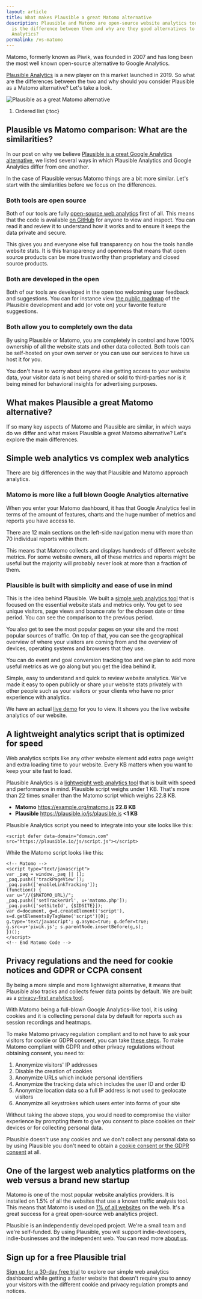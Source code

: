 ```yaml
---
layout: article
title: What makes Plausible a great Matomo alternative
description: Plausible and Matomo are open-source website analytics tools. What
  is the difference between them and why are they good alternatives to Google
  Analytics?
permalink: /vs-matomo
---
```

Matomo, formerly known as Piwik, was founded in 2007 and has long been the most well known open-source alternative to Google Analytics.

[Plausible Analytics](https://plausible.io) is a new player on this market launched in 2019. So what are the differences between the two and why should you consider Plausible as a Matomo alternative? Let's take a look.

![Plausible as a great Matomo alternative](/uploads/google-analytics-alternatives.png "Plausible as a great Matomo alternative")

1. Ordered list
{:toc}

## Plausible vs Matomo comparison: What are the similarities?

In our post on why we believe [Plausible is a great Google Analytics alternative](https://plausible.io/vs-google-analytics), we listed several ways in which Plausible Analytics and Google Analytics differ from one another.

In the case of Plausible versus Matomo things are a bit more similar. Let's start with the similarities before we focus on the differences.

### Both tools are open source

Both of our tools are fully [open-source web analytics](https://plausible.io/open-source-website-analytics) first of all. This means that the code is available [on GitHub](https://github.com/plausible/analytics/) for anyone to view and inspect. You can read it and review it to understand how it works and to ensure it keeps the data private and secure.

This gives you and everyone else full transparency on how the tools handle website stats. It is this transparency and openness that means that open source products can be more trustworthy than proprietary and closed source products.

### Both are developed in the open

Both of our tools are developed in the open too welcoming user feedback and suggestions. You can for instance view [the public roadmap](https://plausible.io/roadmap) of the Plausible development and add (or vote on) your favorite feature suggestions.

### Both allow you to completely own the data

By using Plausible or Matomo, you are completely in control and have 100% ownership of all the website stats and other data collected. Both tools can be self-hosted on your own server or you can use our services to have us host it for you.

You don't have to worry about anyone else getting access to your website data, your visitor data is not being shared or sold to third-parties nor is it being mined for behavioral insights for advertising purposes.

## What makes Plausible a great Matomo alternative?

If so many key aspects of Matomo and Plausible are similar, in which ways do we differ and what makes Plausible a great Matomo alternative? Let's explore the main differences.

## Simple web analytics vs complex web analytics

There are big differences in the way that Plausible and Matomo approach analytics.

### Matomo is more like a full blown Google Analytics alternative

When you enter your Matomo dashboard, it has that Google Analytics feel in terms of the amount of features, charts and the huge number of metrics and reports you have access to.

There are 12 main sections on the left-side navigation menu with more than 70 individual reports within them.

This means that Matomo collects and displays hundreds of different website metrics. For some website owners, all of these metrics and reports might be useful but the majority will probably never look at more than a fraction of them.

### Plausible is built with simplicity and ease of use in mind

This is the idea behind Plausible. We built a [simple web analytics tool](https://plausible.io/simple-web-analytics) that is focused on the essential website stats and metrics only. You get to see unique visitors, page views and bounce rate for the chosen date or time period. You can see the comparison to the previous period.

You also get to see the most popular pages on your site and the most popular sources of traffic. On top of that, you can see the geographical overview of where your visitors are coming from and the overview of devices, operating systems and browsers that they use.

You can do event and goal conversion tracking too and we plan to add more useful metrics as we go along but you get the idea behind it.

Simple, easy to understand and quick to review website analytics. We've made it easy to open publicly or share your website stats privately with other people such as your visitors or your clients who have no prior experience with analytics.

We have an actual [live demo](https://plausible.io/plausible.io) for you to view. It shows you the live website analytics of our website.

## A lightweight analytics script that is optimized for speed

Web analytics scripts like any other website element add extra page weight and extra loading time to your website. Every KB matters when you want to keep your site fast to load.

Plausible Analytics is a [lightweight web analytics tool](https://plausible.io/lightweight-web-analytics) that is built with speed and performance in mind. Plausible script weighs under 1 KB. That's more than 22 times smaller than the Matomo script which weighs 22.8 KB.

* **Matomo** https://example.org/matomo.js **22.8 KB**
* **Plausible** https://plausible.io/js/plausible.js **<1 KB**

Plausible Analytics script you need to integrate into your site looks like this:

    <script defer data-domain="domain.com"
    src="https://plausible.io/js/script.js"></script>

While the Matomo script looks like this:

    <!-- Matomo -->
    <script type="text/javascript">
    var _paq = window._paq || [];
    _paq.push(['trackPageView']);
    _paq.push(['enableLinkTracking']);
    (function() {
    var u="//{$MATOMO_URL}/";
    _paq.push(['setTrackerUrl', u+'matomo.php']);
    _paq.push(['setSiteId', {$IDSITE}]);
    var d=document, g=d.createElement('script'),
    s=d.getElementsByTagName('script')[0];
    g.type='text/javascript'; g.async=true; g.defer=true;
    g.src=u+'piwik.js'; s.parentNode.insertBefore(g,s);
    })();
    </script>
    <!-- End Matomo Code -->

## Privacy regulations and the need for cookie notices and GDPR or CCPA consent

By being a more simple and more lightweight alternative, it means that Plausible also tracks and collects fewer data points by default. We are built as a [privacy-first analytics tool](https://plausible.io/privacy-focused-web-analytics).

With Matomo being a full-blown Google Analytics-like tool, it is using cookies and it is collecting personal data by default for reports such as session recordings and heatmaps.

To make Matomo privacy regulation compliant and to not have to ask your visitors for cookie or GDPR consent, you can take [these steps](https://matomo.org/blog/2018/04/how-to-not-process-any-personal-data-with-matomo-and-what-it-means-for-you/). To make Matomo compliant with GDPR and other privacy regulations without obtaining consent, you need to:

1. Anonymize visitors' IP addresses
2. Disable the creation of cookies
3. Anonymize URLs which include personal identifiers
4. Anonymize the tracking data which includes the user ID and order ID
5. Anonymize location data so a full IP address is not used to geolocate visitors
6. Anonymize all keystrokes which users enter into forms of your site

Without taking the above steps, you would need to compromise the visitor experience by prompting them to give you consent to place cookies on their devices or for collecting personal data.

Plausible doesn't use any cookies and we don't collect any personal data so by using Plausible you don't need to obtain a [cookie consent or the GDPR consent](https://plausible.io/data-policy) at all.

## One of the largest web analytics platforms on the web versus a brand new startup

Matomo is one of the most popular website analytics providers. It is installed on 1.5% of all the websites that use a known traffic analysis tool. This means that Matomo is used on [1% of all websites](https://w3techs.com/technologies/details/ta-piwik) on the web. It's a great success for a great open-source web analytics project.

Plausible is an independently developed project. We're a small team and we're self-funded. By using Plausible, you will support indie-developers, indie-businesses and the independent web. You can read more [about us](https://plausible.io/about).

## Sign up for a free Plausible trial

[Sign up for a 30-day free trial](https://plausible.io/register) to explore our simple web analytics dashboard while getting a faster website that doesn't require you to annoy your visitors with the different cookie and privacy regulation prompts and notices.
